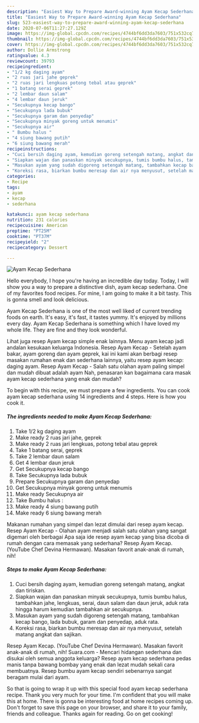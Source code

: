 ```yaml
---
description: "Easiest Way to Prepare Award-winning Ayam Kecap Sederhana"
title: "Easiest Way to Prepare Award-winning Ayam Kecap Sederhana"
slug: 523-easiest-way-to-prepare-award-winning-ayam-kecap-sederhana
date: 2020-07-06T11:27:27.129Z
image: https://img-global.cpcdn.com/recipes/4744bf6dd3da7603/751x532cq70/ayam-kecap-sederhana-foto-resep-utama.jpg
thumbnail: https://img-global.cpcdn.com/recipes/4744bf6dd3da7603/751x532cq70/ayam-kecap-sederhana-foto-resep-utama.jpg
cover: https://img-global.cpcdn.com/recipes/4744bf6dd3da7603/751x532cq70/ayam-kecap-sederhana-foto-resep-utama.jpg
author: Dollie Armstrong
ratingvalue: 4.3
reviewcount: 39793
recipeingredient:
- "1/2 kg daging ayam"
- "2 ruas jari jahe geprek"
- "2 ruas jari lengkuas potong tebal atau geprek"
- "1 batang serai geprek"
- "2 lembar daun salam"
- "4 lembar daun jeruk"
- "Secukupnya kecap bango"
- "Secukupnya lada bubuk"
- "Secukupnya garam dan penyedap"
- "Secukupnya minyak goreng untuk menumis"
- "Secukupnya air"
- " Bumbu halus "
- "4 siung bawang putih"
- "6 siung bawang merah"
recipeinstructions:
- "Cuci bersih daging ayam, kemudian goreng setengah matang, angkat dan tiriskan."
- "Siapkan wajan dan panaskan minyak secukupnya, tumis bumbu halus, tambahkan jahe, lengkuas, serai, daun salam dan daun jeruk, aduk rata hingga harum kemudian tambahkan air secukupnya."
- "Masukan ayam yang sudah digoreng setengah matang, tambahkan kecap bango, lada bubuk, garam dan penyedap, aduk rata."
- "Koreksi rasa, biarkan bumbu meresap dan air nya menyusut, setelah matang angkat dan sajikan."
categories:
- Recipe
tags:
- ayam
- kecap
- sederhana

katakunci: ayam kecap sederhana 
nutrition: 231 calories
recipecuisine: American
preptime: "PT25M"
cooktime: "PT37M"
recipeyield: "2"
recipecategory: Dessert

---
```



![Ayam Kecap Sederhana](https://img-global.cpcdn.com/recipes/4744bf6dd3da7603/751x532cq70/ayam-kecap-sederhana-foto-resep-utama.jpg)

Hello everybody, I hope you're having an incredible day today. Today, I will show you a way to prepare a distinctive dish, ayam kecap sederhana. One of my favorites food recipes. For mine, I am going to make it a bit tasty. This is gonna smell and look delicious.

Ayam Kecap Sederhana is one of the most well liked of current trending foods on earth. It's easy, it's fast, it tastes yummy. It's enjoyed by millions every day. Ayam Kecap Sederhana is something which I have loved my whole life. They are fine and they look wonderful.

Lihat juga resep Ayam kecap simple enak lainnya. Menu ayam kecap jadi andalan kesukaan keluarga Indonesia. Resep Ayam Kecap - Setelah ayam bakar, ayam goreng dan ayam geprek, kai ini kami akan berbagi resep masakan rumahan enak dan sederhana lainnya, yaitu resep ayam kecap: daging ayam. Resep Ayam Kecap - Salah satu olahan ayam paling simpel dan mudah dibuat adalah ayam Nah, penasaran kan bagaimana cara masak ayam kecap sederhana yang enak dan mudah?


To begin with this recipe, we must prepare a few ingredients. You can cook ayam kecap sederhana using 14 ingredients and 4 steps. Here is how you cook it.

<!--inarticleads1-->

##### The ingredients needed to make Ayam Kecap Sederhana:

1. Take 1/2 kg daging ayam
1. Make ready 2 ruas jari jahe, geprek
1. Make ready 2 ruas jari lengkuas, potong tebal atau geprek
1. Take 1 batang serai, geprek
1. Take 2 lembar daun salam
1. Get 4 lembar daun jeruk
1. Get Secukupnya kecap bango
1. Take Secukupnya lada bubuk
1. Prepare Secukupnya garam dan penyedap
1. Get Secukupnya minyak goreng untuk menumis
1. Make ready Secukupnya air
1. Take  Bumbu halus :
1. Make ready 4 siung bawang putih
1. Make ready 6 siung bawang merah


Makanan rumahan yang simpel dan lezat dimulai dari resep ayam kecap. Resep Ayam Kecap - Olahan ayam menjadi salah satu olahan yang sangat digemari oleh berbagai Apa saja ide resep ayam kecap yang bisa dicoba di rumah dengan cara memasak yang sederhana? Resep Ayam Kecap. (YouTube Chef Devina Hermawan). Masakan favorit anak-anak di rumah, nih! 

<!--inarticleads2-->

##### Steps to make Ayam Kecap Sederhana:

1. Cuci bersih daging ayam, kemudian goreng setengah matang, angkat dan tiriskan.
1. Siapkan wajan dan panaskan minyak secukupnya, tumis bumbu halus, tambahkan jahe, lengkuas, serai, daun salam dan daun jeruk, aduk rata hingga harum kemudian tambahkan air secukupnya.
1. Masukan ayam yang sudah digoreng setengah matang, tambahkan kecap bango, lada bubuk, garam dan penyedap, aduk rata.
1. Koreksi rasa, biarkan bumbu meresap dan air nya menyusut, setelah matang angkat dan sajikan.


Resep Ayam Kecap. (YouTube Chef Devina Hermawan). Masakan favorit anak-anak di rumah, nih! Suara.com - Mencari hidangan sederhana dan disukai oleh semua anggota keluarga? Resep ayam kecap sederhana pedas manis tanpa bawang bombay yang enak dan lezat mudah sekali cara membuatnya. Resep bumbu ayam kecap sendiri sebenarnya sangat beragam mulai dari ayam. 

So that is going to wrap it up with this special food ayam kecap sederhana recipe. Thank you very much for your time. I'm confident that you will make this at home. There is gonna be interesting food at home recipes coming up. Don't forget to save this page on your browser, and share it to your family, friends and colleague. Thanks again for reading. Go on get cooking!

